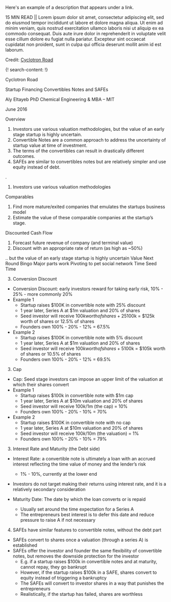 Here's an example of a description that appears under a link.

15 MIN READ || Lorem ipsum dolor sit amet, consectetur adipiscing elit, sed do eiusmod tempor incididunt ut labore et dolore magna aliqua. Ut enim ad minim veniam, quis nostrud exercitation ullamco laboris nisi ut aliquip ex ea commodo consequat. Duis aute irure dolor in reprehenderit in voluptate velit esse cillum dolore eu fugiat nulla pariatur. Excepteur sint occaecat cupidatat non proident, sunt in culpa qui officia deserunt mollit anim id est laborum.

Credit: [Cyclotron Road](http://www.cyclotronroad.org/)

{! search-content: !}

Cyclotron Road

Startup Financing
Convertibles Notes and SAFEs

Aly Eltayeb
PhD Chemical Engineering & MBA – MIT

June 2016

Overview
1. Investors use various valuation methodologies, but the value of an early stage startup is  highly uncertain.
2. Convertible Notes are a common approach to address the uncertainty of startup value at time of investment.
3. The terms of the convertibles can result in drastically different outcomes. 
4. SAFEs are similar to convertibles notes but are relatively simpler and use equity instead of debt. 

.

1. Investors use various valuation methodologies

Comparables
1. Find more mature/exited companies that emulates the startups business model
2. Estimate the value of these comparable companies at the startup’s stage.

Discounted Cash Flow
1. Forecast future revenue of company (and terminal value)
2. Discount with an appropriate rate of return (as high as ~50%)


.. but the value of an early stage startup is highly uncertain
Value
Next Round
Bingo
Major parts work
Pivoting to pet social network
Time
Seed Time


3. Conversion Discount
* Conversion Discount: early investors reward for taking early risk, 10% - 25% - more commonly 20%
* Example 1
  * Startup raises $100K in convertible note with 25% discount
  * 1 year later, Series A at $1m valuation and 20% of shares 
  * Seed investor will receive $100k worth of shares + 25%*$100k = $125k worth of shares or 12.5% of shares
  * Founders own 100% - 20% - 12% = 67.5%
* Example 2
  * Startup raises $100K in convertible note with 5% discount
  * 1 year later, Series A at $1m valuation and 20% of shares 
  * Seed investor will receive $100k worth of shares + 5%*$100k = $105k worth of shares or 10.5% of shares
  * Founders own 100% - 20% - 12% = 69.5%


3. Cap
* Cap: Seed stage investors can impose an upper limit of the valuation at which their shares convert  
* Example 1
  * Startup raises $100k in convertible note with $1m cap
  * 1 year later, Series A at $10m valuation and 20% of shares 
  * Seed investor will receive $100k/$1m (the cap) = 10%
  * Founders own 100% - 20% - 10% = 70%
* Example 2
  * Startup raises $100K in convertible note with no cap
  * 1 year later, Series A at $10m valuation and 20% of shares 
  * Seed investor will receive $100k/$10m (the valuation) = 1%
  * Founders own 100% - 20% - 10% = 79%


3. Interest Rate and Maturity (the Debt side)
* Interest Rate: a convertible note is ultimately a loan with an accrued interest reflecting the time value of money and the lender’s risk
  * 1% - 10%, currently at the lower end
* Investors do not target making their returns using interest rate, and it is a relatively secondary consideration

* Maturity Date: The date by which the loan converts or is repaid 
  * Usually set around the time expectation for a Series A
  * The entrepreneurs best interest is to defer this date and reduce pressure to raise A if not necessary
  
  
4. SAFEs have similar features to convertible notes, without the debt part
* SAFEs convert to shares once a valuation (through a series A) is established
* SAFEs offer the investor and founder the same flexibility of convertible notes, but removes the downside protection for the investor
  * E.g. if a startup raises $100k in convertible notes and at maturity, cannot repay, they go bankrupt
  * However, if the startup raises $100k in a SAFE, shares convert to equity instead of triggering a bankruptcy 
  * The SAFEs will convert to investor shares in a way that punishes the entrepreneurs 
  * Realistically, if the startup has failed, shares are worthless
